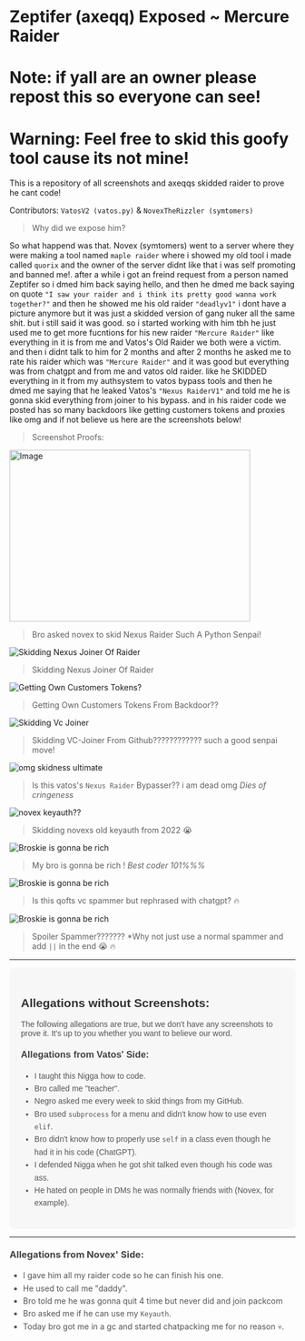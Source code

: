 # Zeptifer (axeqq) Exposed ~ Mercure Raider
# Note: if yall are an owner please repost this so everyone can see!
# Warning: Feel free to skid this goofy tool cause its not mine!
This is a repository of all screenshots and axeqqs skidded raider to prove he cant code!

Contributors: `VatosV2 (vatos.py)` & `NovexTheRizzler (symtomers)`

> Why did we expose him?

So what happend was that. Novex (symtomers) went to a server where they were making a tool named `maple raider` where i showed my old tool i made called `quorix` and the owner of the server didnt like that i was self promoting
and banned me!. after a while i got an freind request from a person named Zeptifer so i dmed him back saying hello, and then he dmed me back saying on quote `"I saw your raider and i think its pretty good wanna work together?"` and then he showed me his old raider `"deadlyv1"` i dont have a picture anymore but it was just a skidded version of gang nuker all the same shit. but i still said it was good. so i started working with him tbh he just used me to get more fucntions for his new raider `"Mercure Raider"` like everything in it is from me and Vatos's Old Raider we both were a victim. and then i didnt talk to him for 2 months and after 2 months he asked me to rate his raider which was `"Mercure Raider"` and it was good but everything was from chatgpt and from me and vatos old raider. like he SKIDDED everything in it from my authsystem to vatos bypass tools and then he dmed me saying that he leaked Vatos's `"Nexus RaiderV1"` and told me he is gonna skid everything from joiner to his bypass. and in his raider code we posted has so many backdoors like getting customers tokens and proxies like omg and if not believe us here are the screenshots below!

> Screenshot Proofs:

<img src="https://media.discordapp.net/attachments/1268968730688487454/1274682444649594923/image.png?ex=66c32409&is=66c1d289&hm=9b81fc40ae96a9a0bb8c1824ddf0ee9ce7db609e23ae33e9af9e576ea7b043f9&=&format=webp&quality=lossless" alt="Image" width="424" height="302"> 

> Bro asked novex to skid Nexus Raider Such A Python Senpai!

![Skidding Nexus Joiner Of Raider](https://media.discordapp.net/attachments/1268968730688487454/1274682530716450898/image.png?ex=66c3241d&is=66c1d29d&hm=ea75b76253b6e3b5adc96317c3883de4adfb503c723df42b7884763eeea0bedf&=&format=webp&quality=lossless&width=824&height=353) 
> Skidding Nexus Joiner Of Raider

![Getting Own Customers Tokens?](https://media.discordapp.net/attachments/1268968730688487454/1274683575643668632/image.png?ex=66c32516&is=66c1d396&hm=089cb349e316968e3f3c967711865b94be20a8ca4ae26dcd8f84118d77cf658a&=&format=webp&quality=lossless&width=1441&height=282) 
> Getting Own Customers Tokens From Backdoor??

![Skidding Vc Joiner](https://media.discordapp.net/attachments/1268968730688487454/1274684010496528385/image.png?ex=66c3257e&is=66c1d3fe&hm=750beb7b3e656302c4acded7869a1f3ffcc64fc8322835d8271837523e6b0dca&=&format=webp&quality=lossless&width=1348&height=604) 
> Skidding VC-Joiner From Github???????????? such a good senpai move!

![omg skidness ultimate](https://media.discordapp.net/attachments/1268968730688487454/1274685035953262623/image.png?ex=66c32673&is=66c1d4f3&hm=766ed396b014c87ef1b05ce9c0116edda80ea95894b3c29efae6f73d53ddf921&=&format=webp&quality=lossless&width=1441&height=601) 
> Is this vatos's `Nexus Raider` Bypasser?? i am dead omg *Dies of cringeness*

![novex keyauth??](https://media.discordapp.net/attachments/1268968730688487454/1274685515685429389/image.png?ex=66c326e5&is=66c1d565&hm=6d8cd87a575e76a721f8ea0d789574adbf5f2232dfdc0beeadf3872840c7f9f7&=&format=webp&quality=lossless&width=898&height=604) 
> Skidding novexs old keyauth from 2022 😭

![Broskie is gonna be rich](https://media.discordapp.net/attachments/1270088487990853642/1274661798666305536/image.png?ex=66c310ce&is=66c1bf4e&hm=e89759fbe2a0ea38cdb9f2abb28098861a3842574e16fc4597fd17e08431f17c&=&format=webp&quality=lossless&width=816&height=506) 
> My bro is gonna be rich ! *Best coder 101%%%*

![Broskie is gonna be rich](https://media.discordapp.net/attachments/1274697600976556032/1274698833347219497/image.png?ex=66c3334c&is=66c1e1cc&hm=e01229843fb9f8232ef3d979a995ec9bc2fd21b4d8e2f3622b508ad4d85e1b2f&=&format=webp&quality=lossless&width=1227&height=604) 
> Is this qofts vc spammer but rephrased with chatgpt? 🔥

![Broskie is gonna be rich](https://media.discordapp.net/attachments/1274697600976556032/1274698999026155582/image.png?ex=66c33374&is=66c1e1f4&hm=85bc90bd767a6f99ca45063fe2188bf1a37766166601dadaf2669cd73a70cbb1&=&format=webp&quality=lossless&width=1268&height=602) 
> Spoiler Spammer??????? *Why not just use a normal spammer and add `||` in the end 😭 🔥


---------------------------------------------------------------------

<div style="background-color: #f7f7f7; padding: 20px; border-radius: 8px; font-family: Arial, sans-serif;">
    <h2 style="color: #333;">Allegations without Screenshots:</h2>
    <p style="color: #555; font-size: 14px;">
        The following allegations are true, but we don't have any screenshots to prove it. It's up to you whether you want to believe our word.
    </p>
    <h3 style="color: #444; margin-top: 20px;">Allegations from Vatos' Side:</h3>
    <ul style="color: #555; font-size: 14px; line-height: 1.6;">
        <li>I taught this Nigga how to code.</li>
        <li>Bro called me "teacher".</li>
        <li>Negro asked me every week to skid things from my GitHub.</li>
        <li>Bro used <code>subprocess</code> for a menu and didn't know how to use even <code>elif</code>.</li>
        <li>Bro didn't know how to properly use <code>self</code> in a class even though he had it in his code (ChatGPT).</li>
        <li>I defended Nigga when he got shit talked even though his code was ass.</li>
        <li>He hated on people in DMs he was normally friends with (Novex, for example).</li>
    </ul>
</div>

----------------------------------------------------------------------
</p>
    <h3 style="color: #444; margin-top: 20px;">Allegations from Novex' Side:</h3>
    <ul style="color: #555; font-size: 14px; line-height: 1.6;">
        <li>I gave him all my raider code so he can finish his one.</li>
        <li>He used to call me "daddy".</li>
        <li>Bro told me he was gonna quit 4 time but never did and join packcom</li>
        <li>Bro asked me if he can use my <code>Keyauth</code>.</li>
        <li>Today bro got me in a gc and started chatpacking me for no reason 💀.</li>
    </ul>
</div>

